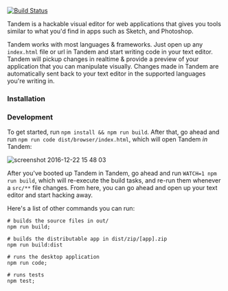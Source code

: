 [![Build Status](https://travis-ci.com/crcn/tandem.svg?token=36W5GEcyRPyiCuMVDHBJ&branch=master)](https://travis-ci.com/crcn/tandem)

Tandem is a hackable visual editor for web applications that gives you tools similar to what you'd find in apps such as Sketch, and Photoshop. 

Tandem works with most languages & frameworks. Just open up any `index.html` file or url in Tandem and start writing code in your text editor. Tandem will
pickup changes in realtime & provide a preview of your application that you can manipulate visually. Changes made in Tandem are automatically sent
back to your text editor in the supported languages you're writing in.

### Installation


### Development

To get started, run `npm install && npm run build`. After that, go ahead and run `npm run code dist/browser/index.html`, which will open Tandem *in* Tandem:

![screenshot 2016-12-22 15 48 03](https://cloud.githubusercontent.com/assets/757408/21441581/679e80ba-c85e-11e6-8989-67c7220be905.png)

After you've booted up Tandem in Tandem, go ahead and run `WATCH=1 npm run build`, which will re-execute the build tasks, and re-run them whenever a `src/**` file changes. From here, you
can go ahead and open up your text editor and start hacking away.

Here's a list of other commands you can run:

```
# builds the source files in out/
npm run build;  

# builds the distributable app in dist/zip/[app].zip
npm run build:dist 

# runs the desktop application
npm run code;  

# runs tests
npm test; 
```
